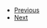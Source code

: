 <ul>
  <li class="navi">
    <a href="./#/./Introduction/Nuclear%20Reactor/index">Previous<a>
  </li>
  <li class="navi">
    <a href="./#/./Efficiency/Sustainability/index">Next<a>
  </li>
</ul>
